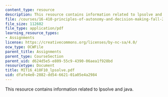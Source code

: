 ```yaml
---
content_type: resource
description: This resource contains information related to lpsolve and java.
file: /courses/16-410-principles-of-autonomy-and-decision-making-fall-2010/dfafe4e02882dd54662101a05e4a2984_MIT16_410F10_lpsolve.pdf
file_size: 112602
file_type: application/pdf
learning_resource_types:
- Assignments
license: https://creativecommons.org/licenses/by-nc-sa/4.0/
ocw_type: OCWFile
parent_title: Assignments
parent_type: CourseSection
parent_uid: d624d5e5-e809-55c9-4390-06aea1f928bd
resourcetype: Document
title: MIT16_410F10_lpsolve.pdf
uid: dfafe4e0-2882-dd54-6621-01a05e4a2984
---
```

This resource contains information related to lpsolve and java.